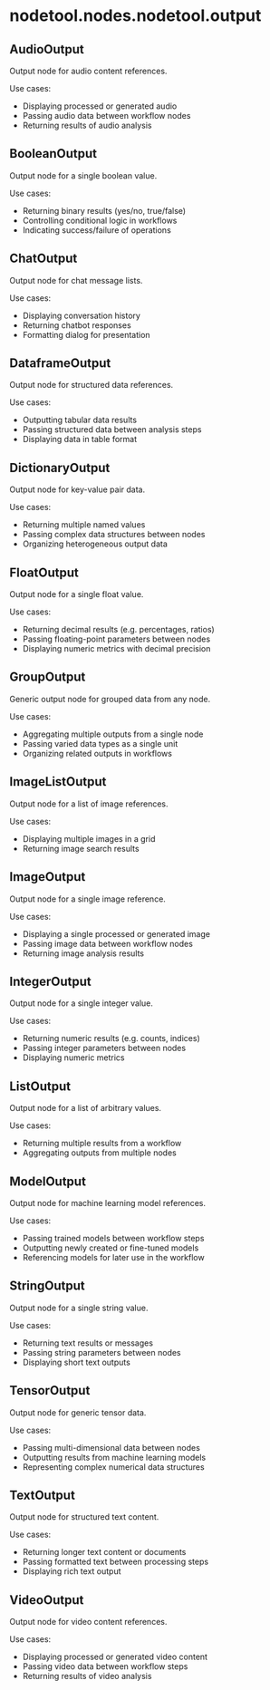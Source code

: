 # nodetool.nodes.nodetool.output

## AudioOutput

Output node for audio content references.

Use cases:
- Displaying processed or generated audio
- Passing audio data between workflow nodes
- Returning results of audio analysis

## BooleanOutput

Output node for a single boolean value.

Use cases:
- Returning binary results (yes/no, true/false)
- Controlling conditional logic in workflows
- Indicating success/failure of operations

## ChatOutput

Output node for chat message lists.

Use cases:
- Displaying conversation history
- Returning chatbot responses
- Formatting dialog for presentation

## DataframeOutput

Output node for structured data references.

Use cases:
- Outputting tabular data results
- Passing structured data between analysis steps
- Displaying data in table format

## DictionaryOutput

Output node for key-value pair data.

Use cases:
- Returning multiple named values
- Passing complex data structures between nodes
- Organizing heterogeneous output data

## FloatOutput

Output node for a single float value.

Use cases:
- Returning decimal results (e.g. percentages, ratios)
- Passing floating-point parameters between nodes
- Displaying numeric metrics with decimal precision

## GroupOutput

Generic output node for grouped data from any node.

Use cases:
- Aggregating multiple outputs from a single node
- Passing varied data types as a single unit
- Organizing related outputs in workflows

## ImageListOutput

Output node for a list of image references.

Use cases:
- Displaying multiple images in a grid
- Returning image search results

## ImageOutput

Output node for a single image reference.

Use cases:
- Displaying a single processed or generated image
- Passing image data between workflow nodes
- Returning image analysis results

## IntegerOutput

Output node for a single integer value.

Use cases:
- Returning numeric results (e.g. counts, indices)
- Passing integer parameters between nodes
- Displaying numeric metrics

## ListOutput

Output node for a list of arbitrary values.

Use cases:
- Returning multiple results from a workflow
- Aggregating outputs from multiple nodes

## ModelOutput

Output node for machine learning model references.

Use cases:
- Passing trained models between workflow steps
- Outputting newly created or fine-tuned models
- Referencing models for later use in the workflow

## StringOutput

Output node for a single string value.

Use cases:
- Returning text results or messages
- Passing string parameters between nodes
- Displaying short text outputs

## TensorOutput

Output node for generic tensor data.

Use cases:
- Passing multi-dimensional data between nodes
- Outputting results from machine learning models
- Representing complex numerical data structures

## TextOutput

Output node for structured text content.

Use cases:
- Returning longer text content or documents
- Passing formatted text between processing steps
- Displaying rich text output

## VideoOutput

Output node for video content references.

Use cases:
- Displaying processed or generated video content
- Passing video data between workflow steps
- Returning results of video analysis

